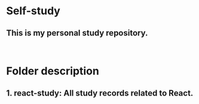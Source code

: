 # Self-study

## This is my personal study repository.

<br>

# Folder description

## 1. react-study: All study records related to React.
